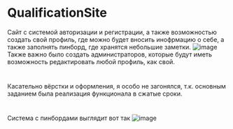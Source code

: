 # QualificationSite
Сайт с системой авторизации и регистрации, а также возможностью создать свой профиль, где можно будет вносить инофрмацию о себе, а также заполнять пинборд, где 
хранятся небольшие заметки.
![image](https://user-images.githubusercontent.com/91720469/209340430-88c05d09-6db2-4bda-8869-2941b1a6cb5a.png)
Также важно было создать администраторов, которые будут иметь возможность редактировать любой профиль, как свой.  
# 
Касательно вёрстки и оформления, я особо не загонялся, т.к. основным заданием была реализация функционала в сжатые сроки.
# 
Система с пинбордами выглядит вот так ![image](https://user-images.githubusercontent.com/91720469/209340747-846116c3-d2ba-4f45-b5fd-6acbc4911528.png)

